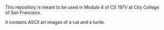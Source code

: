This repository is meant to be used in Module 4 of CS 197V at City College of San Francisco.

It contains ASCII art images of a cat and a turtle.
